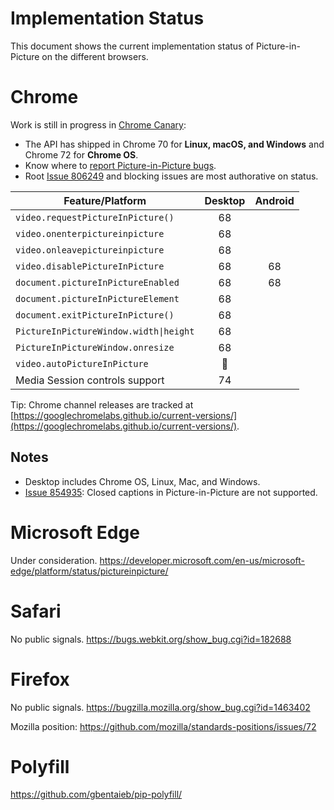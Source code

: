 # Implementation Status
This document shows the current implementation status of Picture-in-Picture on the different browsers.

# Chrome

Work is still in progress in [Chrome Canary](http://chrome.com/canary):

* The API has shipped in Chrome 70 for **Linux, macOS, and Windows** and Chrome 72 for **Chrome OS**.
* Know where to [report Picture-in-Picture bugs](https://bugs.chromium.org/p/chromium/issues/entry?components=Blink>Media>PictureInPicture).
* Root [Issue 806249](http://crbug.com/806249) and blocking issues are most authorative on status.

Feature/Platform                       | Desktop | Android |
-------------------------------------- | :-----: | :-----: |
`video.requestPictureInPicture()`      | 68      |         |
`video.onenterpictureinpicture`        | 68      |         |
`video.onleavepictureinpicture`        | 68      |         |
`video.disablePictureInPicture`        | 68      | 68      |
`document.pictureInPictureEnabled`     | 68      | 68      |
`document.pictureInPictureElement`     | 68      |         |
`document.exitPictureInPicture()`      | 68      |         |
`PictureInPictureWindow.width\|height` | 68      |         |
`PictureInPictureWindow.onresize`      | 68      |         |
`video.autoPictureInPicture`           | 👷      |         |
Media Session controls support         | 74      |         |

Tip: Chrome channel releases are tracked at [https://googlechromelabs.github.io/current-versions/](https://googlechromelabs.github.io/current-versions/).

## Notes
* Desktop includes Chrome OS, Linux, Mac, and Windows.
* [Issue 854935](http://crbug.com/854935): Closed captions in Picture-in-Picture are not supported.

# Microsoft Edge
Under consideration.
https://developer.microsoft.com/en-us/microsoft-edge/platform/status/pictureinpicture/

# Safari
No public signals. 
https://bugs.webkit.org/show_bug.cgi?id=182688

# Firefox
No public signals. 
https://bugzilla.mozilla.org/show_bug.cgi?id=1463402

Mozilla position: https://github.com/mozilla/standards-positions/issues/72

# Polyfill
https://github.com/gbentaieb/pip-polyfill/
